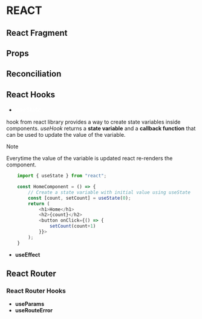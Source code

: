 # REACT

## React Fragment

## Props

## Reconciliation

## React Hooks

- <span style="color:white; font-weight: 600; font-size: 16px">useState : </span>

hook from react library provides a way to create state variables inside components. *useHook* returns a **state variable** and a **callback function** that can be used to update the value of the variable.

> [!Note]
> Everytime the value of the variable is updated react re-renders the component.

``` javascript
    import { useState } from "react";

    const HomeComponent = () => {
        // Create a state variable with initial value using useState
        const [count, setCount] = useState(0);
        return (
            <h1>Home</h1>
            <h2>{count}</h2>
            <button onClick={() => {
                setCount(count+1)
            }}>
        );
    }
```

- **useEffect**

## React Router

### React Router Hooks
- **useParams**
- **useRouteError**
